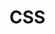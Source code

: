 # CSS
<!DOCTYPE html>
<html lang="en">
<head>
    <meta charset="UTF-8">
    <meta name="viewport" content="width=device-width, initial-scale=1.0">
    <title>#Aula Introdução ao CSS - Exemplos</title>
</head>
<body>
    
</body>
</html>